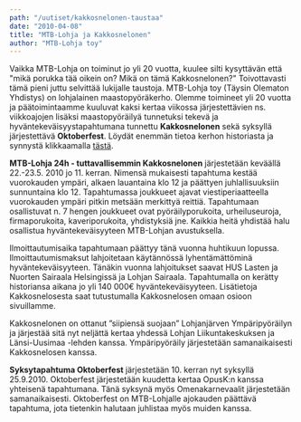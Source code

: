 ```yaml
---
path: "/uutiset/kakkosnelonen-taustaa"
date: "2010-04-08"
title: "MTB-Lohja ja Kakkosnelonen"
author: "MTB-Lohja toy"
---
```

Vaikka MTB-Lohja on toiminut jo yli 20 vuotta, kuulee silti kysyttävän että "mikä porukka tää oikein on? Mikä on tämä Kakkosnelonen?" Toivottavasti tämä pieni juttu selvittää lukijalle taustoja.
MTB-Lohja toy (Täysin Olematon Yhdistys) on lohjalainen maastopyöräkerho. Olemme toimineet yli 20 vuotta ja päätoimintaamme kuuluvat kaksi kertaa viikossa järjestettävien ns. viikkoajojen lisäksi maastopyöräilyä tunnetuksi tekevä ja hyväntekeväisyystapahtumana tunnettu **Kakkosnelonen** sekä syksyllä järjestettävä **Oktoberfest**. Löydät enemmän tietoa kerhon historiasta ja synnystä klikkaamalla [tästä](/about).

**MTB-Lohja 24h - tuttavallisemmin Kakkosnelonen** järjestetään keväällä 22.-23.5. 2010 jo 11. kerran. Nimensä mukaisesti tapahtuma kestää vuorokauden ympäri, alkaen lauantaina klo 12 ja päättyen juhlallisuuksiin sunnuntaina klo 12. Tapahtumassa joukkueet ajavat viestiperiaatteella vuorokauden ympäri pitkin metsään merkittyä reittiä.  Tapahtumaan osallistuvat n. 7 hengen joukkueet ovat pyöräilyporukoita, urheiluseuroja, firmaporukoita, kaveriporukoita, yhdistyksiä jne. Kaikkia heitä yhdistää halu osallistua hyväntekeväisyyteen MTB-Lohjan avustuksella.

Ilmoittautumisaika tapahtumaan päättyy tänä vuonna huhtikuun lopussa. Ilmoittautumismaksut lahjoitetaan käytännössä lyhentämättöminä hyväntekeväisyyteen. Tänäkin vuonna lahjoitukset saavat HUS Lasten ja Nuorten Sairaala Helsingissä ja Lohjan Sairaala. Tapahtumalla on kerätty historiansa aikana jo yli 140 000€ hyväntekeväisyyteen. Lisätietoja Kakkosnelosesta saat tutustumalla Kakkosnelosen omaan osioon sivuillamme.

Kakkosnelonen on ottanut ”siipiensä suojaan” Lohjanjärven Ympäripyöräilyn ja järjestää sitä nyt neljättä kertaa yhdessä Lohjan Liikuntakeskuksen ja Länsi-Uusimaa -lehden kanssa. Ympäripyöräily järjestetään samanaikaisesti Kakkosnelosen kanssa.

**Syksytapahtuma Oktoberfest** järjestetään 10. kerran nyt syksyllä 25.9.2010. Oktoberfest järjestetään kuudetta kertaa OpusK:n kanssa yhteisenä tapahtumana. Tänä syksynä myös Omenakarnevaalit järjestetään samanaikaisesti. Oktoberfest on MTB-Lohjalle ajokauden päättävä tapahtuma, jota tietenkin halutaan juhlistaa myös muiden kanssa.